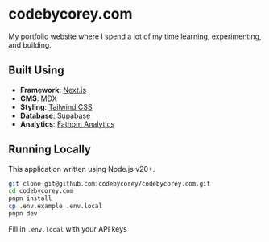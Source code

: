 # codebycorey.com

My portfolio website where I spend a lot of my time learning, experimenting, and building.

## Built Using

- **Framework**: [Next.js](https://nextjs.org/)
- **CMS**: [MDX](https://github.com/mdx-js/mdx)
- **Styling**: [Tailwind CSS](https://tailwindcss.com/)
- **Database**: [Supabase](https://supabase.io/)
- **Analytics**: [Fathom Analytics](https://usefathom.com/ref/45XEAJ)

## Running Locally

This application written using Node.js v20+.

```bash
git clone git@github.com:codebycorey/codebycorey.com.git
cd codebycorey.com
pnpn install
cp .env.example .env.local
pnpn dev
```

Fill in `.env.local` with your API keys

